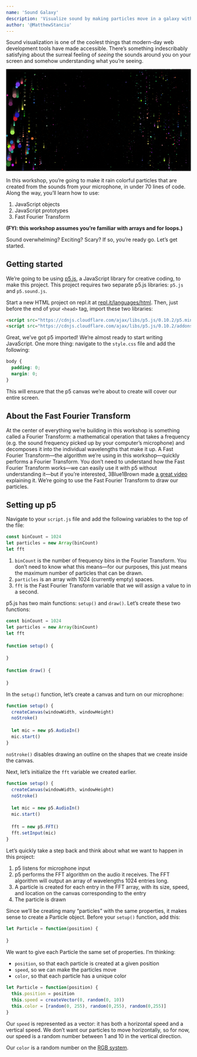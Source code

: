```yaml
---
name: 'Sound Galaxy'
description: 'Visualize sound by making particles move in a galaxy with p5.js'
author: '@MatthewStanciu'
---
```


Sound visualization is one of the coolest things that modern-day web development tools have made accessible. There’s something indescribably satisfying about the surreal feeling of *seeing* the sounds around you on your screen and somehow understanding what you’re seeing.

![](img/final-demo.GIF)

In this workshop, you’re going to make it rain colorful particles that are created from the sounds from your microphone, in under 70 lines of code. Along the way, you’ll learn how to use:

1. JavaScript objects
2. JavaScript prototypes
3. Fast Fourier Transform

**(FYI: this workshop assumes you’re familiar with arrays and for loops.)**

Sound overwhelming? Exciting? Scary? If so, you’re ready go. Let’s get started.

## Getting started
We’re going to be using [p5.js](https://p5js.org), a JavaScript library for creative coding, to make this project. This project requires two separate p5.js libraries: `p5.js` and `p5.sound.js`.

Start a new HTML project on repl.it at [repl.it/languages/html](https://repl.it/languages/html). Then, just before the end of your `<head>` tag, import these two libraries:

```html
<script src="https://cdnjs.cloudflare.com/ajax/libs/p5.js/0.10.2/p5.min.js"></script>
<script src="https://cdnjs.cloudflare.com/ajax/libs/p5.js/0.10.2/addons/p5.sound.js"></script>
```

Great, we’ve got p5 imported! We’re almost ready to start writing JavaScript. One more thing: navigate to the `style.css` file and add the following:

```css
body {
  padding: 0;
  margin: 0;
}
```

This will ensure that the p5 canvas we’re about to create will cover our entire screen.

## About the Fast Fourier Transform
At the center of everything we’re building in this workshop is something called a Fourier Transform: a mathematical operation that takes a frequency (e.g. the sound frequency picked up by your computer’s microphone) and decomposes it into the individual wavelengths that make it up. A Fast Fourier Transform—the algorithm we’re using in this workshop—quickly performs a Fourier Transform. You don’t need to understand how the Fast Fourier Transform works—we can easily use it with p5 without understanding it—but if you’re interested, 3Blue1Brown made [a great video](https://youtu.be/spUNpyF58BY) explaining it. We’re going to use the Fast Fourier Transform to draw our particles.

## Setting up p5
Navigate to your `script.js` file and add the following variables to the top of the file:

```js
const binCount = 1024
let particles = new Array(binCount)
let fft
```

1. `binCount` is the number of frequency bins in the Fourier Transform. You don’t need to know what this means—for our purposes, this just means the maximum number of particles that can be drawn.
2. `particles` is an array with 1024 (currently empty) spaces.
3. `fft` is the Fast Fourier Transform variable that we will assign a value to in a second.

p5.js has two main functions: `setup()` and `draw()`. Let’s create these two functions:

```js
const binCount = 1024
let particles = new Array(binCount)
let fft

function setup() {

}

function draw() {

}
```

In the `setup()` function, let’s create a canvas and turn on our microphone:

```js
function setup() {
  createCanvas(windowWidth, windowHeight)
  noStroke()
  
  let mic = new p5.AudioIn()
  mic.start()
}
```

`noStroke()` disables drawing an outline on the shapes that we create inside the canvas.

Next, let’s initialize the `fft` variable we created earlier.

```js
function setup() {
  createCanvas(windowWidth, windowHeight)
  noStroke()
  
  let mic = new p5.AudioIn()
  mic.start()
  
  fft = new p5.FFT()
  fft.setInput(mic)
}
```

Let’s quickly take a step back and think about what we want to happen in this project:

1. p5 listens for microphone input
2. p5 performs the FFT algorithm on the audio it receives. The FFT algorithm will output an array of wavelengths 1024 entries long.
3. A particle is created for each entry in the FFT array, with its size, speed, and location on the canvas corresponding to the entry
4. The particle is drawn

Since we’ll be creating many “particles” with the same properties, it makes sense to create a Particle object. Before your `setup()` function, add this:

```js
let Particle = function(position) {

}
```

We want to give each Particle the same set of properties. I’m thinking:

- `position`, so that each particle is created at a given position
- `speed`, so we can make the particles move
- `color`, so that each particle has a unique color

```js
let Particle = function(position) {
  this.position = position
  this.speed = createVector(0, random(0, 10))
  this.color = [random(0, 255), random(0,255), random(0,255)]
}
```

Our `speed` is represented as a vector: it has both a horizontal speed and a vertical speed. We don’t want our particles to move horizontally, so for now, our speed is a random number between 1 and 10 in the vertical direction.

Our `color` is a random number on the [RGB system](https://www.w3schools.com/colors/colors_rgb.asp).